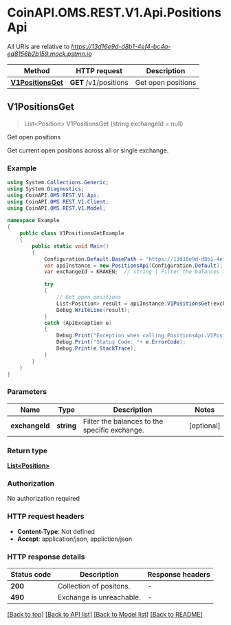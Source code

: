 # CoinAPI.OMS.REST.V1.Api.PositionsApi

All URIs are relative to *https://13d16e9d-d8b1-4ef4-bc4a-ed8156b2b159.mock.pstmn.io*

Method | HTTP request | Description
------------- | ------------- | -------------
[**V1PositionsGet**](PositionsApi.md#v1positionsget) | **GET** /v1/positions | Get open positions



## V1PositionsGet

> List&lt;Position&gt; V1PositionsGet (string exchangeId = null)

Get open positions

Get current open positions across all or single exchange.

### Example

```csharp
using System.Collections.Generic;
using System.Diagnostics;
using CoinAPI.OMS.REST.V1.Api;
using CoinAPI.OMS.REST.V1.Client;
using CoinAPI.OMS.REST.V1.Model;

namespace Example
{
    public class V1PositionsGetExample
    {
        public static void Main()
        {
            Configuration.Default.BasePath = "https://13d16e9d-d8b1-4ef4-bc4a-ed8156b2b159.mock.pstmn.io";
            var apiInstance = new PositionsApi(Configuration.Default);
            var exchangeId = KRAKEN;  // string | Filter the balances to the specific exchange. (optional) 

            try
            {
                // Get open positions
                List<Position> result = apiInstance.V1PositionsGet(exchangeId);
                Debug.WriteLine(result);
            }
            catch (ApiException e)
            {
                Debug.Print("Exception when calling PositionsApi.V1PositionsGet: " + e.Message );
                Debug.Print("Status Code: "+ e.ErrorCode);
                Debug.Print(e.StackTrace);
            }
        }
    }
}
```

### Parameters


Name | Type | Description  | Notes
------------- | ------------- | ------------- | -------------
 **exchangeId** | **string**| Filter the balances to the specific exchange. | [optional] 

### Return type

[**List&lt;Position&gt;**](Position.md)

### Authorization

No authorization required

### HTTP request headers

- **Content-Type**: Not defined
- **Accept**: application/json, appliction/json


### HTTP response details
| Status code | Description | Response headers |
|-------------|-------------|------------------|
| **200** | Collection of positons. |  -  |
| **490** | Exchange is unreachable. |  -  |

[[Back to top]](#)
[[Back to API list]](../README.md#documentation-for-api-endpoints)
[[Back to Model list]](../README.md#documentation-for-models)
[[Back to README]](../README.md)


